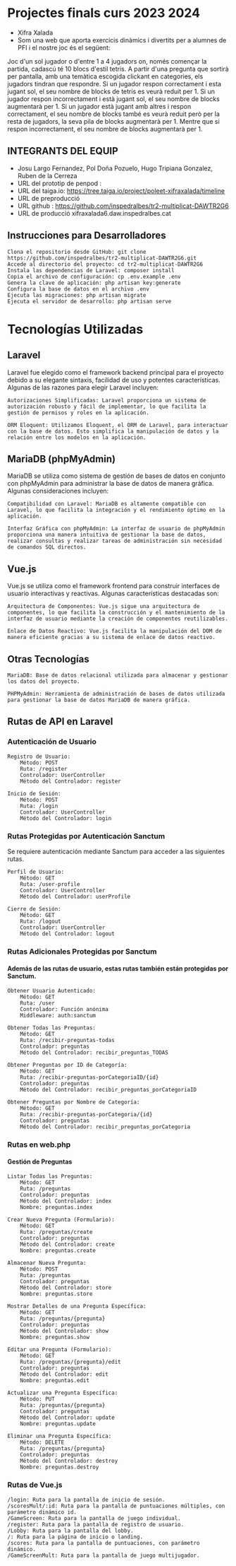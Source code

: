 # Projectes finals curs 2023 2024

* Xifra Xalada
* Som una web que aporta exercicis dinàmics i divertits per a alumnes de PFI i el nostre joc és el següent:

Joc d'un sol jugador o d'entre 1 a 4 jugadors on, només començar la partida,
cadascú té 10 blocs d'estil tetris.
A partir d'una pregunta que sortirà per pantalla, amb una temàtica escogida clickant 
en categories, els jugadors tindran que respondre.
Si un jugador respon correctament i esta jugant sol, el seu nombre de blocks de tetris es veurà reduit per 1.
Si un jugador respon incorrectament i està jugant sol, el seu nombre de blocks augmentarà per 1.
Si un jugador està jugant amb altres i respon correctament, el seu nombre de blocks també es veurà reduit
però per la resta de jugadors, la seva pila de blocks augmentarà per 1. Mentre que si respon incorrectament,
el seu nombre de blocks augmentarà per 1.

## INTEGRANTS DEL EQUIP
* Josu Largo Fernandez, Pol Doña Pozuelo, Hugo Tripiana Gonzalez, Ruben de la Cerreza
* URL del prototip de penpod :
* URL del taiga.io: https://tree.taiga.io/project/poleet-xifraxalada/timeline
* URL de preproducció
* URL github : https://github.com/inspedralbes/tr2-multiplicat-DAWTR2G6
* URL de producció xifraxalada6.daw.inspedralbes.cat

## Instrucciones para Desarrolladores

    Clona el repositorio desde GitHub: git clone https://github.com/inspedralbes/tr2-multiplicat-DAWTR2G6.git
    Accede al directorio del proyecto: cd tr2-multiplicat-DAWTR2G6
    Instala las dependencias de Laravel: composer install
    Copia el archivo de configuración: cp .env.example .env
    Genera la clave de aplicación: php artisan key:generate
    Configura la base de datos en el archivo .env
    Ejecuta las migraciones: php artisan migrate
    Ejecuta el servidor de desarrollo: php artisan serve


# Tecnologías Utilizadas
## Laravel

Laravel fue elegido como el framework backend principal para el proyecto debido a su elegante sintaxis, facilidad de uso y potentes características. Algunas de las razones para elegir Laravel incluyen:

    Autorizaciones Simplificadas: Laravel proporciona un sistema de autorización robusto y fácil de implementar, lo que facilita la gestión de permisos y roles en la aplicación.

    ORM Eloquent: Utilizamos Eloquent, el ORM de Laravel, para interactuar con la base de datos. Esto simplifica la manipulación de datos y la relación entre los modelos en la aplicación.

## MariaDB (phpMyAdmin)

MariaDB se utiliza como sistema de gestión de bases de datos en conjunto con phpMyAdmin para administrar la base de datos de manera gráfica. Algunas consideraciones incluyen:

    Compatibilidad con Laravel: MariaDB es altamente compatible con Laravel, lo que facilita la integración y el rendimiento óptimo en la aplicación.

    Interfaz Gráfica con phpMyAdmin: La interfaz de usuario de phpMyAdmin proporciona una manera intuitiva de gestionar la base de datos, realizar consultas y realizar tareas de administración sin necesidad de comandos SQL directos.

## Vue.js

Vue.js se utiliza como el framework frontend para construir interfaces de usuario interactivas y reactivas. Algunas características destacadas son:

    Arquitectura de Componentes: Vue.js sigue una arquitectura de componentes, lo que facilita la construcción y el mantenimiento de la interfaz de usuario mediante la creación de componentes reutilizables.

    Enlace de Datos Reactivo: Vue.js facilita la manipulación del DOM de manera eficiente gracias a su sistema de enlace de datos reactivo.

## Otras Tecnologías

    MariaDB: Base de datos relacional utilizada para almacenar y gestionar los datos del proyecto.

    PHPMyAdmin: Herramienta de administración de bases de datos utilizada para gestionar la base de datos MariaDB de manera gráfica.

## Rutas de API en Laravel
### Autenticación de Usuario

    Registro de Usuario:
        Método: POST
        Ruta: /register
        Controlador: UserController
        Método del Controlador: register

    Inicio de Sesión:
        Método: POST
        Ruta: /login
        Controlador: UserController
        Método del Controlador: login

### Rutas Protegidas por Autenticación Sanctum

Se requiere autenticación mediante Sanctum para acceder a las siguientes rutas.

    Perfil de Usuario:
        Método: GET
        Ruta: /user-profile
        Controlador: UserController
        Método del Controlador: userProfile

    Cierre de Sesión:
        Método: GET
        Ruta: /logout
        Controlador: UserController
        Método del Controlador: logout

### Rutas Adicionales Protegidas por Sanctum

#### Además de las rutas de usuario, estas rutas también están protegidas por Sanctum.

    Obtener Usuario Autenticado:
        Método: GET
        Ruta: /user
        Controlador: Función anónima
        Middleware: auth:sanctum

    Obtener Todas las Preguntas:
        Método: GET
        Ruta: /recibir-preguntas-todas
        Controlador: preguntas
        Método del Controlador: recibir_preguntas_TODAS

    Obtener Preguntas por ID de Categoría:
        Método: GET
        Ruta: /recibir-preguntas-porCategoriaID/{id}
        Controlador: preguntas
        Método del Controlador: recibir_preguntas_porCategoriaID

    Obtener Preguntas por Nombre de Categoría:
        Método: GET
        Ruta: /recibir-preguntas-porCategoria/{id}
        Controlador: preguntas
        Método del Controlador: recibir_preguntas_porCategoria

### Rutas en web.php
#### Gestión de Preguntas

    Listar Todas las Preguntas:
        Método: GET
        Ruta: /preguntas
        Controlador: preguntas
        Método del Controlador: index
        Nombre: preguntas.index

    Crear Nueva Pregunta (Formulario):
        Método: GET
        Ruta: /preguntas/create
        Controlador: preguntas
        Método del Controlador: create
        Nombre: preguntas.create

    Almacenar Nueva Pregunta:
        Método: POST
        Ruta: /preguntas
        Controlador: preguntas
        Método del Controlador: store
        Nombre: preguntas.store

    Mostrar Detalles de una Pregunta Específica:
        Método: GET
        Ruta: /preguntas/{pregunta}
        Controlador: preguntas
        Método del Controlador: show
        Nombre: preguntas.show

    Editar una Pregunta (Formulario):
        Método: GET
        Ruta: /preguntas/{pregunta}/edit
        Controlador: preguntas
        Método del Controlador: edit
        Nombre: preguntas.edit

    Actualizar una Pregunta Específica:
        Método: PUT
        Ruta: /preguntas/{pregunta}
        Controlador: preguntas
        Método del Controlador: update
        Nombre: preguntas.update

    Eliminar una Pregunta Específica:
        Método: DELETE
        Ruta: /preguntas/{pregunta}
        Controlador: preguntas
        Método del Controlador: destroy
        Nombre: preguntas.destroy
        
### Rutas de Vue.js

    /login: Ruta para la pantalla de inicio de sesión.
    /scoresMult/:id: Ruta para la pantalla de puntuaciones múltiples, con parámetro dinámico id.
    /GameScreen: Ruta para la pantalla de juego individual.
    /register: Ruta para la pantalla de registro de usuario.
    /Lobby: Ruta para la pantalla del lobby.
    /: Ruta para la página de inicio o landing.
    /scores: Ruta para la pantalla de puntuaciones, con parámetro dinámico.
    /GameScreenMult: Ruta para la pantalla de juego multijugador.

